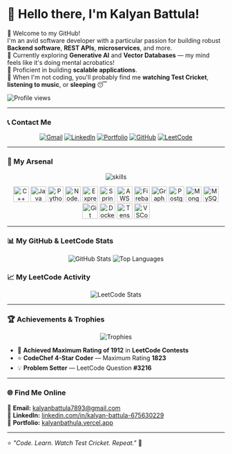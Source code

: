 # 👋 Hello there, I'm Kalyan Battula!

👀 Welcome to my GitHub!  
I'm an avid software developer with a particular passion for building robust **Backend software**, **REST APIs**, **microservices**, and more.  
🌱 Currently exploring **Generative AI** and **Vector Databases** — my mind feels like it's doing mental acrobatics!  
💪 Proficient in building **scalable applications**.  
🎯 When I'm not coding, you'll probably find me **watching Test Cricket**, **listening to music**, or **sleeping** 😴

![Profile views](https://komarev.com/ghpvc/?username=kalyanbattula7893&label=Profile%20views&color=0e75b6&style=flat)

---

### 📞 Contact Me

<p align="center">
  <a href="mailto:kalyanbattula7893@gmail.com"><img src="https://img.shields.io/badge/Gmail-D14836?style=for-the-badge&logo=gmail&logoColor=white" alt="Gmail" /></a>
  <a href="https://www.linkedin.com/in/kalyan-battula-675630229/"><img src="https://img.shields.io/badge/LinkedIn-0077B5?style=for-the-badge&logo=linkedin&logoColor=white" alt="LinkedIn" /></a>
  <a href="https://kalyanbathula.vercel.app"><img src="https://img.shields.io/badge/Portfolio-24292e?style=for-the-badge&logo=vercel&logoColor=white" alt="Portfolio" /></a>
  <a href="https://github.com/kalyanbattula7893"><img src="https://img.shields.io/badge/GitHub-000000?style=for-the-badge&logo=github&logoColor=white" alt="GitHub" /></a>
  <a href="https://leetcode.com/Kalyannn/"><img src="https://img.shields.io/badge/LeetCode-F79F1F?style=for-the-badge&logo=leetcode&logoColor=white" alt="LeetCode" /></a>
</p>

---

### 🧰 My Arsenal

<p align="center">
  <img src="https://skillicons.dev/icons?i=cpp,java,python,nodejs,express,spring,aws,firebase,rabbitmq,postgresql,mongodb,mysql,graphql,git,github,linux,vscode,supabase,docker,tensorflow,algorithm&perline=9" alt="skills" />
</p>

<p align="center">
  <img src="https://cdn.jsdelivr.net/gh/devicons/devicon/icons/cplusplus/cplusplus-original.svg" width="36" height="36" alt="C++"/>
  <img src="https://cdn.jsdelivr.net/gh/devicons/devicon/icons/java/java-original.svg" width="36" height="36" alt="Java"/>
  <img src="https://cdn.jsdelivr.net/gh/devicons/devicon/icons/python/python-original.svg" width="36" height="36" alt="Python"/>
  <img src="https://cdn.jsdelivr.net/gh/devicons/devicon/icons/nodejs/nodejs-original.svg" width="36" height="36" alt="Node.js"/>
  <img src="https://cdn.jsdelivr.net/gh/devicons/devicon/icons/express/express-original.svg" width="36" height="36" alt="Express.js"/>
  <img src="https://cdn.jsdelivr.net/gh/devicons/devicon/icons/spring/spring-original.svg" width="36" height="36" alt="Spring Boot"/>
  <img src="https://cdn.jsdelivr.net/gh/devicons/devicon/icons/aws/aws-original.svg" width="36" height="36" alt="AWS"/>
  <img src="https://cdn.jsdelivr.net/gh/devicons/devicon/icons/firebase/firebase-plain.svg" width="36" height="36" alt="Firebase"/>
  <img src="https://cdn.jsdelivr.net/gh/devicons/devicon/icons/graphql/graphql-plain.svg" width="36" height="36" alt="GraphQL"/>
  <img src="https://cdn.jsdelivr.net/gh/devicons/devicon/icons/postgresql/postgresql-original.svg" width="36" height="36" alt="PostgreSQL"/>
  <img src="https://cdn.jsdelivr.net/gh/devicons/devicon/icons/mongodb/mongodb-original.svg" width="36" height="36" alt="MongoDB"/>
  <img src="https://cdn.jsdelivr.net/gh/devicons/devicon/icons/mysql/mysql-original.svg" width="36" height="36" alt="MySQL"/>
  <img src="https://cdn.jsdelivr.net/gh/devicons/devicon/icons/git/git-original.svg" width="36" height="36" alt="Git"/>
  <img src="https://cdn.jsdelivr.net/gh/devicons/devicon/icons/docker/docker-original.svg" width="36" height="36" alt="Docker"/>
  <img src="https://cdn.jsdelivr.net/gh/devicons/devicon/icons/tensorflow/tensorflow-original.svg" width="36" height="36" alt="TensorFlow"/>
  <img src="https://cdn.jsdelivr.net/gh/devicons/devicon/icons/vscode/vscode-original.svg" width="36" height="36" alt="VSCode"/>
</p>

---

### 📊 My GitHub & LeetCode Stats

<p align="center">
  <img src="https://github-readme-stats.vercel.app/api?username=kalyanbattula7893&show_icons=true&theme=tokyonight" alt="GitHub Stats" />
  <img src="https://github-readme-stats.vercel.app/api/top-langs/?username=kalyanbattula7893&layout=compact&theme=tokyonight" alt="Top Languages" />
</p>

### 📈 My LeetCode Activity

<p align="center">
  <img src="https://leetcard.jacoblin.cool/Kalyannn?theme=dark&font=Syne%20Mono&ext=heatmap" alt="LeetCode Stats" />
</p>

---

### 🏆 Achievements & Trophies

<p align="center">
  <img src="https://github-profile-trophy.vercel.app/?username=kalyanbattula7893&theme=tokyonight&no-frame=true&margin-w=15" alt="Trophies" />
</p>

- 🥇 **Achieved Maximum Rating of 1912** in **LeetCode Contests**  
- ⭐ **CodeChef 4-Star Coder** — Maximum Rating **1823**  
- 💡 **Problem Setter** — LeetCode Question **#3216**

---

### 🌐 Find Me Online
📧 **Email:** [kalyanbattula7893@gmail.com](mailto:kalyanbattula7893@gmail.com)  
🔗 **LinkedIn:** [linkedin.com/in/kalyan-battula-675630229](https://www.linkedin.com/in/kalyan-battula-675630229/)  
💼 **Portfolio:** [kalyanbathula.vercel.app](https://kalyanbathula.vercel.app)  

---

⭐ _"Code. Learn. Watch Test Cricket. Repeat."_ 🚀
